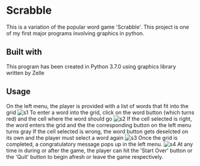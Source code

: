 # Scrabble
This is a variation of the popular word game 'Scrabble'. This project is one of my first major programs involving graphics in python.
## Built with
This program has been created in Python 3.7.0 using graphics library written by Zelle
## Usage
On the left menu, the player is provided with a list of words that fit into the grid
![s1](https://user-images.githubusercontent.com/55396033/65911945-47b7eb00-e382-11e9-9782-76f9a889e1d9.png)
To enter a word into the grid, click on the word button (which turns red) and the cell where the word should go
![s2](https://user-images.githubusercontent.com/55396033/65911955-4ab2db80-e382-11e9-9ecf-beffc3a9519b.png)
If the cell selected is right, the word enters the grid and the the corresponding button on the left menu turns gray
If the cell selected is wrong, the word button gets deselcted on its own and the player must select a word again
![s3](https://user-images.githubusercontent.com/55396033/65911967-4e466280-e382-11e9-88a9-ea886612fe3d.png)
Once the grid is completed, a congratulatory message pops up in the left menu.
![s4](https://user-images.githubusercontent.com/55396033/65911980-52728000-e382-11e9-8f50-7691be96c06f.png)
At any time in during or after the game, the player can hit the 'Start Over' button or the 'Quit' button to begin afresh or leave the game respectively.
